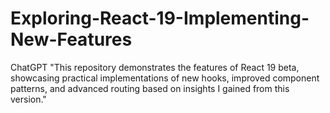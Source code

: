 # Exploring-React-19-Implementing-New-Features
ChatGPT  "This repository demonstrates the features of React 19 beta, showcasing practical implementations of new hooks, improved component patterns, and advanced routing based on insights I gained from this version."
